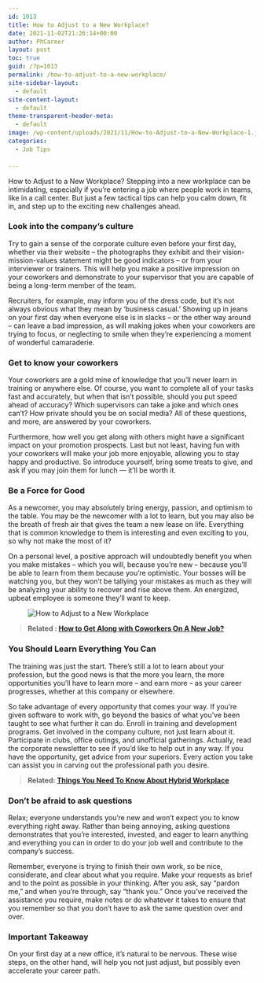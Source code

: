 ```yaml
---
id: 1013
title: How to Adjust to a New Workplace?
date: 2021-11-02T21:26:14+00:00
author: PhCareer
layout: post
toc: true
guid: /?p=1013
permalink: /how-to-adjust-to-a-new-workplace/
site-sidebar-layout:
  - default
site-content-layout:
  - default
theme-transparent-header-meta:
  - default
image: /wp-content/uploads/2021/11/How-to-Adjust-to-a-New-Workplace-1.jpg
categories:
  - Job Tips

---
```

How to Adjust to a New Workplace? Stepping into a new workplace can be intimidating, especially if you’re entering a job where people work in teams, like in a call center. But just a few tactical tips can help you calm down, fit in, and step up to the exciting new challenges ahead.

 

### **Look into the company&#8217;s culture**

Try to gain a sense of the corporate culture even before your first day, whether via their website – the photographs they exhibit and their vision-mission-values statement might be good indicators – or from your interviewer or trainers. This will help you make a positive impression on your coworkers and demonstrate to your supervisor that you are capable of being a long-term member of the team.

Recruiters, for example, may inform you of the dress code, but it&#8217;s not always obvious what they mean by &#8216;business casual.&#8217; Showing up in jeans on your first day when everyone else is in slacks – or the other way around – can leave a bad impression, as will making jokes when your coworkers are trying to focus, or neglecting to smile when they&#8217;re experiencing a moment of wonderful camaraderie.

 
### **Get to know your coworkers**

Your coworkers are a gold mine of knowledge that you&#8217;ll never learn in training or anywhere else. Of course, you want to complete all of your tasks fast and accurately, but when that isn&#8217;t possible, should you put speed ahead of accuracy? Which supervisors can take a joke and which ones can&#8217;t? How private should you be on social media? All of these questions, and more, are answered by your coworkers.

Furthermore, how well you get along with others might have a significant impact on your promotion prospects. Last but not least, having fun with your coworkers will make your job more enjoyable, allowing you to stay happy and productive. So introduce yourself, bring some treats to give, and ask if you may join them for lunch — it&#8217;ll be worth it.

 

### **Be a Force for Good**

As a newcomer, you may absolutely bring energy, passion, and optimism to the table. You may be the newcomer with a lot to learn, but you may also be the breath of fresh air that gives the team a new lease on life. Everything that is common knowledge to them is interesting and even exciting to you, so why not make the most of it?

On a personal level, a positive approach will undoubtedly benefit you when you make mistakes – which you will, because you&#8217;re new – because you&#8217;ll be able to learn from them because you&#8217;re optimistic. Your bosses will be watching you, but they won&#8217;t be tallying your mistakes as much as they will be analyzing your ability to recover and rise above them. An energized, upbeat employee is someone they&#8217;ll want to keep.


<figure class="wp-block-image size-large">

<img loading="lazy" width="1024" height="683" src="/wp-content/uploads/2021/11/How-to-Adjust-to-a-New-Workplace-1024x683.jpg" alt="How to Adjust to a New Workplace" class="wp-image-1014" srcset="/wp-content/uploads/2021/11/How-to-Adjust-to-a-New-Workplace-1024x683.jpg 1024w, /wp-content/uploads/2021/11/How-to-Adjust-to-a-New-Workplace-300x200.jpg 300w, /wp-content/uploads/2021/11/How-to-Adjust-to-a-New-Workplace-768x512.jpg 768w, /wp-content/uploads/2021/11/How-to-Adjust-to-a-New-Workplace.jpg 1200w" sizes="(max-width: 1024px) 100vw, 1024px" /> </figure> 
 

<blockquote class="wp-block-quote">
  <p>
    <strong>Related : <a href="/how-to-get-along-with-coworkers-on-a-new-job/">How to Get Along with Coworkers On A New Job?</a></strong>
  </p>
</blockquote>
 

### **You Should Learn Everything You Can**

The training was just the start. There&#8217;s still a lot to learn about your profession, but the good news is that the more you learn, the more opportunities you&#8217;ll have to learn more &#8211; and earn more – as your career progresses, whether at this company or elsewhere.

So take advantage of every opportunity that comes your way. If you&#8217;re given software to work with, go beyond the basics of what you&#8217;ve been taught to see what further it can do. Enroll in training and development programs. Get involved in the company culture, not just learn about it. Participate in clubs, office outings, and unofficial gatherings. Actually, read the corporate newsletter to see if you&#8217;d like to help out in any way. If you have the opportunity, get advice from your superiors. Every action you take can assist you in carving out the professional path you desire.
 

<blockquote class="wp-block-quote">
  <p>
    <strong>Related: <a href="/things-you-need-to-know-about-hybrid-workplace/">Things You Need To Know About Hybrid Workplace</a></strong>
  </p>
</blockquote>
 

### **Don&#8217;t be afraid to ask questions**

Relax; everyone understands you&#8217;re new and won&#8217;t expect you to know everything right away. Rather than being annoying, asking questions demonstrates that you&#8217;re interested, invested, and eager to learn anything and everything you can in order to do your job well and contribute to the company&#8217;s success.

Remember, everyone is trying to finish their own work, so be nice, considerate, and clear about what you require. Make your requests as brief and to the point as possible in your thinking. After you ask, say &#8220;pardon me,&#8221; and when you&#8217;re through, say &#8220;thank you.&#8221; Once you&#8217;ve received the assistance you require, make notes or do whatever it takes to ensure that you remember so that you don&#8217;t have to ask the same question over and over.
 

### **Important Takeaway**

On your first day at a new office, it&#8217;s natural to be nervous. These wise steps, on the other hand, will help you not just adjust, but possibly even accelerate your career path.
 